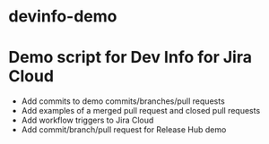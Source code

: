 # devinfo-demo
# Demo script for Dev Info for Jira Cloud
- Add commits to demo commits/branches/pull requests
- Add examples of a merged pull request and closed pull requests
- Add workflow triggers to Jira Cloud
- Add commit/branch/pull request for Release Hub demo
